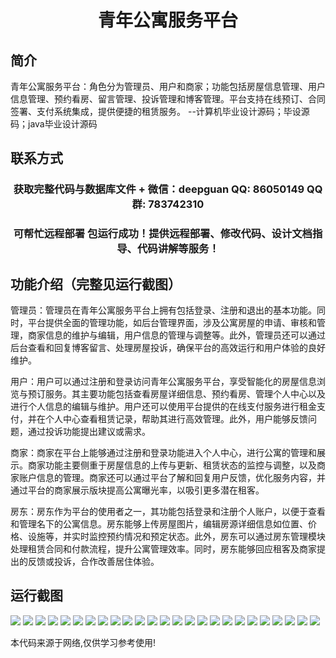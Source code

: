 <p><h1 align="center">青年公寓服务平台</h1></p>

## 简介
青年公寓服务平台：角色分为管理员、用户和商家；功能包括房屋信息管理、用户信息管理、预约看房、留言管理、投诉管理和博客管理。平台支持在线预订、合同签署、支付系统集成，提供便捷的租赁服务。    --计算机毕业设计源码；毕设源码；java毕业设计源码


## 联系方式
<p><h3 align="center">获取完整代码与数据库文件 + 微信：deepguan QQ: 86050149 QQ群: 783742310</h3></p>
<p><h3 align="center">可帮忙远程部署 包运行成功！提供远程部署、修改代码、设计文档指导、代码讲解等服务！</h3></p>

## 功能介绍（完整见运行截图）
管理员：管理员在青年公寓服务平台上拥有包括登录、注册和退出的基本功能。同时，平台提供全面的管理功能，如后台管理界面，涉及公寓房屋的申请、审核和管理，商家信息的维护与编辑，用户信息的管理与调整等。此外，管理员还可以通过后台查看和回复博客留言、处理房屋投诉，确保平台的高效运行和用户体验的良好维护。

用户：用户可以通过注册和登录访问青年公寓服务平台，享受智能化的房屋信息浏览与预订服务。其主要功能包括查看房屋详细信息、预约看房、管理个人中心以及进行个人信息的编辑与维护。用户还可以使用平台提供的在线支付服务进行租金支付，并在个人中心查看租赁记录，帮助其进行高效管理。此外，用户能够反馈问题，通过投诉功能提出建议或需求。

商家：商家在平台上能够通过注册和登录功能进入个人中心，进行公寓的管理和展示。商家功能主要侧重于房屋信息的上传与更新、租赁状态的监控与调整，以及商家账户信息的管理。商家还可以通过平台了解和回复用户反馈，优化服务内容，并通过平台的商家展示版块提高公寓曝光率，以吸引更多潜在租客。

房东：房东作为平台的使用者之一，其功能包括登录和注册个人账户，以便于查看和管理名下的公寓信息。房东能够上传房屋图片，编辑房源详细信息如位置、价格、设施等，并实时监控预约情况和预定状态。此外，房东可以通过房东管理模块处理租赁合同和付款流程，提升公寓管理效率。同时，房东能够回应租客及商家提出的反馈或投诉，合作改善居住体验。


## 运行截图
![](https://bs-1329754181.cos.ap-shanghai.myqcloud.com/spring/YouthApartmentServicePlatform/img/001.jpg)
![](https://bs-1329754181.cos.ap-shanghai.myqcloud.com/spring/YouthApartmentServicePlatform/img/002.jpg)
![](https://bs-1329754181.cos.ap-shanghai.myqcloud.com/spring/YouthApartmentServicePlatform/img/003.jpg)
![](https://bs-1329754181.cos.ap-shanghai.myqcloud.com/spring/YouthApartmentServicePlatform/img/004.jpg)
![](https://bs-1329754181.cos.ap-shanghai.myqcloud.com/spring/YouthApartmentServicePlatform/img/005.jpg)
![](https://bs-1329754181.cos.ap-shanghai.myqcloud.com/spring/YouthApartmentServicePlatform/img/006.jpg)
![](https://bs-1329754181.cos.ap-shanghai.myqcloud.com/spring/YouthApartmentServicePlatform/img/007.jpg)
![](https://bs-1329754181.cos.ap-shanghai.myqcloud.com/spring/YouthApartmentServicePlatform/img/008.jpg)
![](https://bs-1329754181.cos.ap-shanghai.myqcloud.com/spring/YouthApartmentServicePlatform/img/009.jpg)
![](https://bs-1329754181.cos.ap-shanghai.myqcloud.com/spring/YouthApartmentServicePlatform/img/010.jpg)
![](https://bs-1329754181.cos.ap-shanghai.myqcloud.com/spring/YouthApartmentServicePlatform/img/011.jpg)
![](https://bs-1329754181.cos.ap-shanghai.myqcloud.com/spring/YouthApartmentServicePlatform/img/012.jpg)
![](https://bs-1329754181.cos.ap-shanghai.myqcloud.com/spring/YouthApartmentServicePlatform/img/013.jpg)
![](https://bs-1329754181.cos.ap-shanghai.myqcloud.com/spring/YouthApartmentServicePlatform/img/014.jpg)
![](https://bs-1329754181.cos.ap-shanghai.myqcloud.com/spring/YouthApartmentServicePlatform/img/015.jpg)
![](https://bs-1329754181.cos.ap-shanghai.myqcloud.com/spring/YouthApartmentServicePlatform/img/016.jpg)
![](https://bs-1329754181.cos.ap-shanghai.myqcloud.com/spring/YouthApartmentServicePlatform/img/017.jpg)
![](https://bs-1329754181.cos.ap-shanghai.myqcloud.com/spring/YouthApartmentServicePlatform/img/018.jpg)
![](https://bs-1329754181.cos.ap-shanghai.myqcloud.com/spring/YouthApartmentServicePlatform/img/019.jpg)
![](https://bs-1329754181.cos.ap-shanghai.myqcloud.com/spring/YouthApartmentServicePlatform/img/020.jpg)
![](https://bs-1329754181.cos.ap-shanghai.myqcloud.com/spring/YouthApartmentServicePlatform/img/021.jpg)
![](https://bs-1329754181.cos.ap-shanghai.myqcloud.com/spring/YouthApartmentServicePlatform/img/022.jpg)
![](https://bs-1329754181.cos.ap-shanghai.myqcloud.com/spring/YouthApartmentServicePlatform/img/023.jpg)
![](https://bs-1329754181.cos.ap-shanghai.myqcloud.com/spring/YouthApartmentServicePlatform/img/024.jpg)
![](https://bs-1329754181.cos.ap-shanghai.myqcloud.com/spring/YouthApartmentServicePlatform/img/025.jpg)

<p>本代码来源于网络,仅供学习参考使用!</p>

